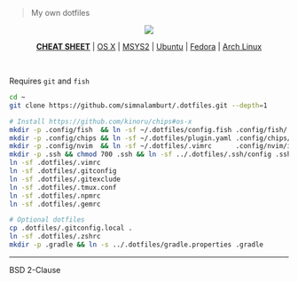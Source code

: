 > My own dotfiles

<p align=center>
  <a href="https://github.com/simnalamburt">
    <img src="https://raw.githubusercontent.com/simnalamburt/.dotfiles/resources/logo.png">
  </a>
</p>

<p align=center>
  <b><a href="docs/cheatsheet.md">CHEAT SHEET</a></b> |
  <a href="docs/os-x.md">OS X</a> |
  <a href="docs/msys2.md">MSYS2</a> |
  <a href="docs/ubuntu.md">Ubuntu</a> |
  <a href="docs/fedora.md">Fedora</a> |
  <a href="docs/arch.md">Arch Linux</a>
</p>

<br>

Requires `git` and `fish`

```bash
cd ~
git clone https://github.com/simnalamburt/.dotfiles.git --depth=1

# Install https://github.com/kinoru/chips#os-x
mkdir -p .config/fish  && ln -sf ~/.dotfiles/config.fish .config/fish/
mkdir -p .config/chips && ln -sf ~/.dotfiles/plugin.yaml .config/chips/
mkdir -p .config/nvim  && ln -sf ~/.dotfiles/.vimrc      .config/nvim/init.vim
mkdir -p .ssh && chmod 700 .ssh && ln -sf ../.dotfiles/.ssh/config .ssh
ln -sf .dotfiles/.vimrc
ln -sf .dotfiles/.gitconfig
ln -sf .dotfiles/.gitexclude
ln -sf .dotfiles/.tmux.conf
ln -sf .dotfiles/.npmrc
ln -sf .dotfiles/.gemrc

# Optional dotfiles
cp .dotfiles/.gitconfig.local .
ln -sf .dotfiles/.zshrc
mkdir -p .gradle && ln -s ../.dotfiles/gradle.properties .gradle
```

--------

BSD 2-Clause
